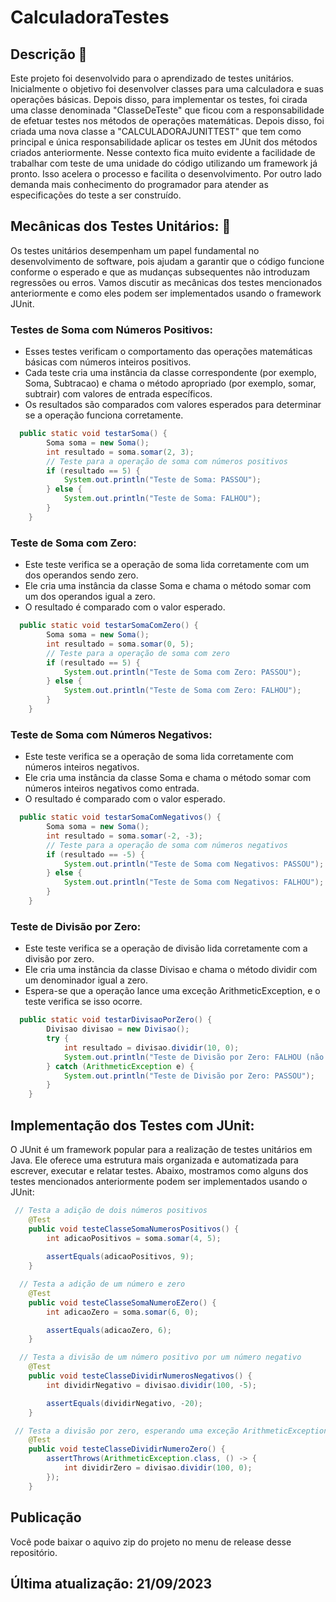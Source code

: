 # CalculadoraTestes 

## Descrição 📖

Este projeto foi desenvolvido para o aprendizado de testes unitários. Inicialmente o objetivo foi desenvolver classes para uma calculadora e suas operações básicas. Depois disso, para implementar os testes, foi cirada uma classe denominada "ClasseDeTeste" que ficou com a responsabilidade de efetuar testes nos métodos de operações matemáticas. Depois disso, foi criada uma nova classe a "CALCULADORAJUNITTEST" que tem como principal e única responsabilidade aplicar os testes em JUnit dos métodos criados anteriormente. Nesse contexto fica muito evidente a facilidade de trabalhar com teste de uma unidade do código utilizando um framework já pronto. Isso acelera o processo e facilita o desenvolvimento. Por outro lado demanda mais conhecimento do programador para atender as especificações do teste a ser construído.

## Mecânicas dos Testes Unitários: ‍🔧

Os testes unitários desempenham um papel fundamental no desenvolvimento de software, pois ajudam a garantir que o código funcione conforme o esperado e que as mudanças subsequentes não introduzam regressões ou erros. Vamos discutir as mecânicas dos testes mencionados anteriormente e como eles podem ser implementados usando o framework JUnit.

<h3>Testes de Soma com Números Positivos:</h3>

- Esses testes verificam o comportamento das operações matemáticas básicas com números inteiros positivos.
- Cada teste cria uma instância da classe correspondente (por exemplo, Soma, Subtracao) e chama o método apropriado (por exemplo, somar, subtrair) com valores de entrada específicos.
- Os resultados são comparados com valores esperados para determinar se a operação funciona corretamente.
 
```java
  public static void testarSoma() {
        Soma soma = new Soma();
        int resultado = soma.somar(2, 3);
        // Teste para a operação de soma com números positivos
        if (resultado == 5) {
            System.out.println("Teste de Soma: PASSOU");
        } else {
            System.out.println("Teste de Soma: FALHOU");
        }
    }
```

<h3>Teste de Soma com Zero:</h3>

- Este teste verifica se a operação de soma lida corretamente com um dos operandos sendo zero.
- Ele cria uma instância da classe Soma e chama o método somar com um dos operandos igual a zero.
- O resultado é comparado com o valor esperado.

```java
  public static void testarSomaComZero() {
        Soma soma = new Soma();
        int resultado = soma.somar(0, 5);
        // Teste para a operação de soma com zero
        if (resultado == 5) {
            System.out.println("Teste de Soma com Zero: PASSOU");
        } else {
            System.out.println("Teste de Soma com Zero: FALHOU");
        }
    }
```


<h3>Teste de Soma com Números Negativos:</h3>

- Este teste verifica se a operação de soma lida corretamente com números inteiros negativos.
- Ele cria uma instância da classe Soma e chama o método somar com números inteiros negativos como entrada.
- O resultado é comparado com o valor esperado.

```java
  public static void testarSomaComNegativos() {
        Soma soma = new Soma();
        int resultado = soma.somar(-2, -3);
        // Teste para a operação de soma com números negativos
        if (resultado == -5) {
            System.out.println("Teste de Soma com Negativos: PASSOU");
        } else {
            System.out.println("Teste de Soma com Negativos: FALHOU");
        }
    }
```


<h3>Teste de Divisão por Zero:</h3>

- Este teste verifica se a operação de divisão lida corretamente com a divisão por zero.
- Ele cria uma instância da classe Divisao e chama o método dividir com um denominador igual a zero.
- Espera-se que a operação lance uma exceção ArithmeticException, e o teste verifica se isso ocorre.

```java
  public static void testarDivisaoPorZero() {
        Divisao divisao = new Divisao();
        try {
            int resultado = divisao.dividir(10, 0);
            System.out.println("Teste de Divisão por Zero: FALHOU (não lançou exceção)");
        } catch (ArithmeticException e) {
            System.out.println("Teste de Divisão por Zero: PASSOU");
        }
    }
```
## Implementação dos Testes com JUnit:

O JUnit é um framework popular para a realização de testes unitários em Java. Ele oferece uma estrutura mais organizada e automatizada para escrever, executar e relatar testes. Abaixo, mostramos como alguns dos testes mencionados anteriormente podem ser implementados usando o JUnit:
```java
 // Testa a adição de dois números positivos
    @Test
    public void testeClasseSomaNumerosPositivos() {
        int adicaoPositivos = soma.somar(4, 5);
    
        assertEquals(adicaoPositivos, 9);
    }

  // Testa a adição de um número e zero
    @Test
    public void testeClasseSomaNumeroEZero() {
        int adicaoZero = soma.somar(6, 0);

        assertEquals(adicaoZero, 6);
    }

  // Testa a divisão de um número positivo por um número negativo
    @Test
    public void testeClasseDividirNumerosNegativos() {
        int dividirNegativo = divisao.dividir(100, -5);

        assertEquals(dividirNegativo, -20);
    }

 // Testa a divisão por zero, esperando uma exceção ArithmeticException
    @Test
    public void testeClasseDividirNumeroZero() {
        assertThrows(ArithmeticException.class, () -> {
            int dividirZero = divisao.dividir(100, 0);
        });
    }
```






## Publicação

Você pode baixar o aquivo zip do projeto no menu de release desse repositório.


## Última atualização: 21/09/2023
